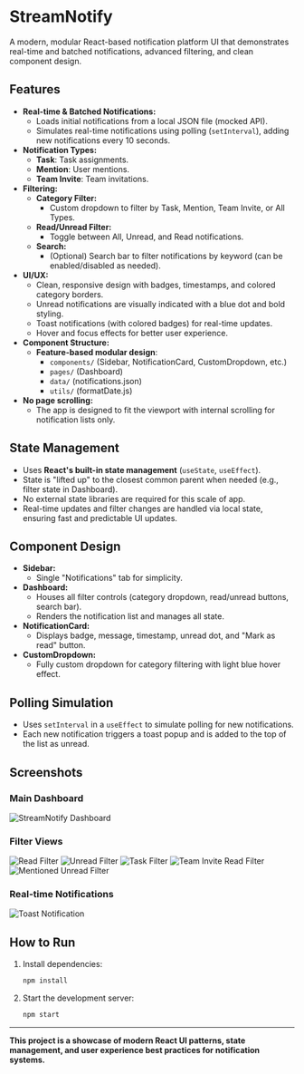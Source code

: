 # StreamNotify

A modern, modular React-based notification platform UI that demonstrates real-time and batched notifications, advanced filtering, and clean component design.

## Features

- **Real-time & Batched Notifications:**
  - Loads initial notifications from a local JSON file (mocked API).
  - Simulates real-time notifications using polling (`setInterval`), adding new notifications every 10 seconds.
- **Notification Types:**
  - **Task**: Task assignments.
  - **Mention**: User mentions.
  - **Team Invite**: Team invitations.
- **Filtering:**
  - **Category Filter:**
    - Custom dropdown to filter by Task, Mention, Team Invite, or All Types.
  - **Read/Unread Filter:**
    - Toggle between All, Unread, and Read notifications.
  - **Search:**
    - (Optional) Search bar to filter notifications by keyword (can be enabled/disabled as needed).
- **UI/UX:**
  - Clean, responsive design with badges, timestamps, and colored category borders.
  - Unread notifications are visually indicated with a blue dot and bold styling.
  - Toast notifications (with colored badges) for real-time updates.
  - Hover and focus effects for better user experience.
- **Component Structure:**
  - **Feature-based modular design**:
    - `components/` (Sidebar, NotificationCard, CustomDropdown, etc.)
    - `pages/` (Dashboard)
    - `data/` (notifications.json)
    - `utils/` (formatDate.js)
- **No page scrolling:**
  - The app is designed to fit the viewport with internal scrolling for notification lists only.

## State Management

- Uses **React's built-in state management** (`useState`, `useEffect`).
- State is "lifted up" to the closest common parent when needed (e.g., filter state in Dashboard).
- No external state libraries are required for this scale of app.
- Real-time updates and filter changes are handled via local state, ensuring fast and predictable UI updates.

## Component Design

- **Sidebar:**
  - Single "Notifications" tab for simplicity.
- **Dashboard:**
  - Houses all filter controls (category dropdown, read/unread buttons, search bar).
  - Renders the notification list and manages all state.
- **NotificationCard:**
  - Displays badge, message, timestamp, unread dot, and "Mark as read" button.
- **CustomDropdown:**
  - Fully custom dropdown for category filtering with light blue hover effect.

## Polling Simulation

- Uses `setInterval` in a `useEffect` to simulate polling for new notifications.
- Each new notification triggers a toast popup and is added to the top of the list as unread.

## Screenshots

### Main Dashboard
![StreamNotify Dashboard](https://github.com/Mrunalgaikwad002/StreamNotify/blob/main/StreamNotify.png?raw=true)

### Filter Views
![Read Filter](https://github.com/Mrunalgaikwad002/StreamNotify/blob/main/Read%20filter.png?raw=true)
![Unread Filter](https://github.com/Mrunalgaikwad002/StreamNotify/blob/main/Unread%20filter.png?raw=true)
![Task Filter](https://github.com/Mrunalgaikwad002/StreamNotify/blob/main/Task%20filter.png?raw=true)
![Team Invite Read Filter](https://github.com/Mrunalgaikwad002/StreamNotify/blob/main/Team%20invite%20read%20filter.png?raw=true)
![Mentioned Unread Filter](https://github.com/Mrunalgaikwad002/StreamNotify/blob/main/Mentioned%20unread%20%20filter.png?raw=true)

### Real-time Notifications
![Toast Notification](https://github.com/Mrunalgaikwad002/StreamNotify/blob/main/Toastify%20notification.png?raw=true)

## How to Run

1. Install dependencies:
   ```bash
   npm install
   ```
2. Start the development server:
   ```bash
   npm start
   ```

---

**This project is a showcase of modern React UI patterns, state management, and user experience best practices for notification systems.** 
